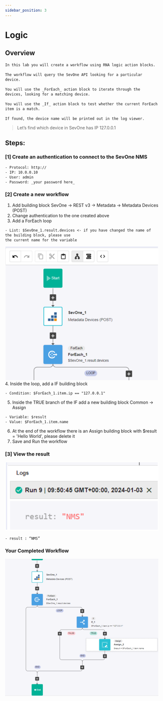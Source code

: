 ```yaml
---
sidebar_position: 3
---
```


# Logic

## Overview

```
In this lab you will create a workflow using RNA logic action blocks.  

The workflow will query the SevOne API looking for a particular device.  

You will use the _ForEach_ action block to iterate through the devices, looking for a matching device.

You will use the _If_ action block to test whether the current ForEach item is a match.  

If found, the device name will be printed out in the log viewer.

```
> Let’s find which device in SevOne has IP 127.0.0.1

## Steps:
### [1] Create an authentication to connect to the SevOne NMS
```
- Protocol: http://
- IP: 10.0.0.10
- User: admin
- Password: _your password here_
```

### [2] Create a new workflow
1. Add building block SevOne -> REST v3 -> Metadata -> Metadata Devices (POST)
2. Change authentication to the one created above
3. Add a ForEach loop
```
- List: $SevOne_1.result.devices <- if you have changed the name of the building block, please use
the current name for the variable
```
![ForEach](img/Lab_Logic/logic-1.png)
4. Inside the loop, add a IF building block
```
- Condition: $ForEach_1.item.ip == "127.0.0.1"
```
5. Inside the TRUE branch of the IF add a new building block Common -> Assign
```
- Variable: $result
- Value: $ForEach_1.item.name
```
6. At the end of the workflow there is an Assign building block with $result = 'Hello World', please delete it
7. Save and Run the workflow

### [3] View the result
![Result](img/Lab_Logic/logic-2.png)
```
- result : “NMS”
```

### Your Completed Workflow
![Result](img/Lab_Logic/logic-3.png)
